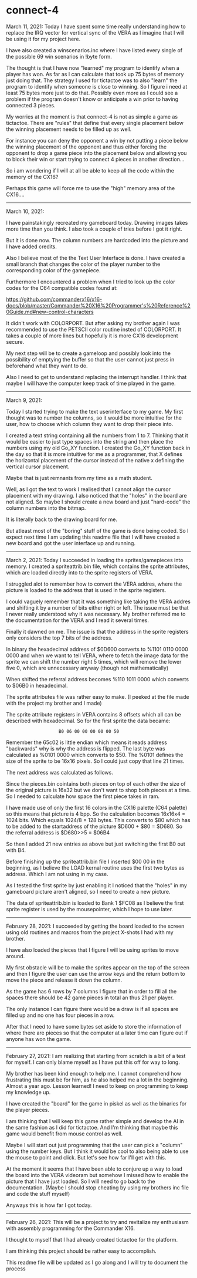 # connect-4

March 11, 2021:
Today I have spent some time really understanding how to replace the IRQ vector for vertical sync of the VERA as I imagine that I will be using it for my project here.

I have also created a winscenarios.inc where I have listed every single of the possible 69 win scenarios in !byte form.

The thought is that I have now "learned" my program to identify when a player has won. As far as I can calculate that took up 75 bytes of memory just doing that. The strategy I used for tictactoe was to also "learn" the program to identify when someone is close to winning. So I figure i need at least 75 bytes more just to do that. Possibly even more as I could see a problem if the program doesn't know or anticipate a win prior to having connected 3 pieces.

My worries at the moment is that connect-4 is not as simple a game as tictactoe. There are "rules" that define that every single placement below the winning placement needs to be filled up as well.

For instance you can deny the opponent a win by not putting a piece below the winning placement of the opponent and thus either forcing the opponent to drop a game piece into the placement below and allowing you to block their win or start trying to connect 4 pieces in another direction...

So i am wondering if I will at all be able to keep all the code within the memory of the CX16?

Perhaps this game will force me to use the "high" memory area of the CX16....
_______________________________________________________________________________

March 10, 2021:

I have painstakingly recreated my gameboard today. Drawing images takes more time than you think. I also took a couple of tries before I got it right.

But it is done now. The column numbers are hardcoded into the picture and I have added credits.

Also I believe most of the the Text User Interface is done. I have created a small branch that changes the color of the player number to the corresponding color of the gamepiece.

Furthermore I encountered a problem when I tried to look up the color codes for the C64 compatible codes found at:

https://github.com/commanderx16/x16-docs/blob/master/Commander%20X16%20Programmer's%20Reference%20Guide.md#new-control-characters

It didn't work with COLORPORT. But after asking my brother again I was recommended to use the PETSCII color routine insted of COLORPORT. It takes a couple of more lines but hopefully it is more CX16 development secure.

My next step will be to create a gameloop and possibly look into the possibility of emptying the buffer so that the user cannot just press in beforehand what they want to do.

Also I need to get to understand replacing the interrupt handler. I think that maybe I will have the computer keep track of time played in the game.
_______________________________________________________________________________

March 9, 2021:

Today I started trying to make the text userinterface to my game.
My first thought was to number the columns, so it would be more intuitive for the user, how to choose which column they want to drop their piece into.

I created a text string containing all the numbers from 1 to 7. Thinking that it would be easier to just type spaces into the string and then place the numbers using my old Go_XY function. I created the Go_XY function back in the day so that it is more intuitive for me as a programmer, that X defines the horizontal placement of the cursor instead of the native x defining the vertical cursor placement.

Maybe that is just remnants from my time as a math student.

Well, as I got the text to work I realised that I cannot align the cursor placement with my drawing. I also noticed that the "holes" in the board are not aligned. So maybe I should create a new board and just "hard-code" the column numbers into the bitmap.

It is literally back to the drawing board for me.

But atleast most of the "boring" stuff of the game is done being coded. So I expect next time I am updating this readme file that I will have created a new board and got the user interface up and running.
_______________________________________________________________________________

March 2, 2021:
Today I succeeded in loading the sprites/gamepieces into memory. I created a spriteattrib.bin file, which contains the sprite attributes, which are loaded directly into to the sprite registers of VERA.

I struggled alot to remember how to convert the VERA addres, where the picture is loaded to the address that is used in the sprite registers.

I could vaguely remember that it was something like taking the VERA addres and shifting it by a number of bits either right or left. The issue must be that I never really understood why it was necessary. My brother referred me to the documentation for the VERA and I read it several times.

Finally it dawned on me. The issue is that the address in the sprite registers only considers the top 7 bits of the address.

In binary the hexadecimal address of $0D600 converts to %1101 0110 0000 0000 and when we want to tell VERA, where to fetch the image data for the sprite we can shift the number right 5 times, which will remove the lower five 0, which are unnecessary anyway (though not mathematically)

When shifted the referral address becomes %110 1011 0000 which converts to $06B0 in hexadecimal.

The sprite attributes file was rather easy to make. (I peeked at the file made with the project my brother and I made)

The sprite attribute registers in VERA contains 8 offsets which all can be described with hexadecimal. So for the first sprite the data became:

                        B0 06 00 00 00 00 00 50

Remember the 65c02 is little endian which means it reads address "backwards" why is why the address is flipped. The last byte was calculated as %0101 0000 which converts to $50.
The %0101 defines the size of the sprite to be 16x16 pixels. So I could just copy that line 21 times.

The next address was calculated as follows.

Since the pieces.bin cointains both pieces on top of each other the size of the original picture is 16x32 but we don't want to shop both pieces at a time. So I needed to calculate how space the first piece takes in ram.

I have made use of only the first 16 colors in the CX16 palette (C64 palette) so this means that picture is 4 bpp.
So the calculation becomes 16x16x4 = 1024 bits. Which equals 1024/8 = 128 bytes. This converts to $80 which has to be added to the startaddress of the picture $D600 + $80 = $D680. So the referral address is $D680>>5 = $06B4

So then I added 21 new entries as above but just switching the first B0 out with B4.

Before finishing up the spriteattrib.bin file I inserted $00 00 in the beginning, as I believe the LOAD kernal routine uses the first two bytes as address. Which I am not using in my case.

As I tested the first sprite by just enabling it I noticed that the "holes" in my gameboard picture aren't aligned, so I need to create a new picture.

The data of spriteattrib.bin is loaded to Bank 1 $FC08 as I believe the first sprite register is used by the mousepointer, which I hope to use later.
____________________________________________________________________________________________________

February 28, 2021:
I succeeded by getting the board loaded to the screen using old routines and macros from the project X-shots I had with my brother.

I have also loaded the pieces that I figure I will be using sprites to move around.

My first obstacle will be to make the sprites appear on the top of the screen and then I figure the user can use the arrow keys and the return bottom to move the piece and release it down the column.

As the game has 6 rows by 7 columns I figure that in order to fill all the spaces there should be 42 game pieces in total an thus 21 per player.

The only instance I can figure there would be a draw is if all spaces are filled up and no one has four pieces in a row.

After that I need to have some bytes set aside to store the information of where there are pieces so that the computer at a later time can figure out if anyone has won the game.

____________________________________________________________________________________________________

February 27, 2021:
I am realizing that starting from scratch is a bit of a test for myself. I can only blame myself as I have put this off for way to long.

My brother has been kind enough to help me. I cannot comprehend how frustrating this must be for him, as he also helped me a lot in the beginning. Almost a year ago. Lesson learned! I need to keep on programming to keep my knowledge up.

I have created the "board" for the game in piskel as well as the binaries for the player pieces.

I am thinking that I will keep this game rather simple and develop the AI in the same fashion as I did for tictactoe. And I'm thinking that maybe this game would benefit from mouse control as well.

Maybe I will start out just programming that the user can pick a "column" using the number keys. But I think it would be cool to also being able to use the mouse to point and click. But let's see how far I'll get with this.

At the moment it seems that I have been able to conjure up a way to load the board into the VERA videoram but somehow I missed how to enable the picture that I have just loaded. So I will need to go back to the documentation. (Maybe I should stop cheating by using my brothers inc file and code the stuff myself)

Anyways this is how far I got today.

____________________________________________________________________________________________________

February 26, 2021:
This will be a project to try and revitalize my enthusiasm with assembly programming for the Commander X16.

I thought to myself that I had already created tictactoe for the platform.

I am thinking this project should be rather easy to accomplish.

This readme file will be updated as I go along and I will try to document the process
